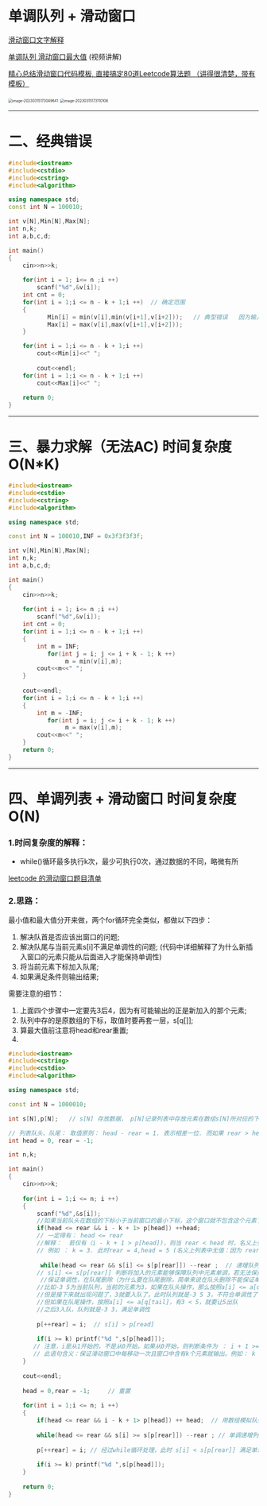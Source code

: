 # 单调队列 + 滑动窗口

[滑动窗口文字解释](https://zhuanlan.zhihu.com/p/380707273#:~:text=%E6%BB%91%E5%8A%A8%E7%AA%97%E5%8F%A3%E5%8F%AA%E8%83%BD%E7%94%A8%E4%B8%A4%E4%B8%AA%E6%8C%87%E9%92%88%E8%BF%9B%E8%A1%8C%E7%A7%BB%E5%8A%A8%EF%BC%8C%E8%80%8C%E6%B2%A1%E6%9C%89%E4%B8%89%E6%8C%87%E9%92%88%E4%BD%86%E5%8F%88%E4%BF%9D%E6%8C%81%E6%97%B6%E9%97%B4%E5%A4%8D%E6%9D%82%E5%BA%A6%E4%B8%8D%E5%8F%98%E7%9A%84%E7%AA%97%E5%8F%A3%E6%BB%91%E5%8A%A8%E7%AE%97%E6%B3%95%E5%AD%98%E5%9C%A8%E3%80%82%20%E6%89%80%E4%BB%A5%E5%AF%B9%E4%BA%8E%20N%20%E6%95%B0%E4%B9%8B%E5%92%8C%EF%BC%8C%E9%80%9A%E8%BF%87%E6%8E%92%E5%BA%8F%E4%BB%98%E5%87%BA%E4%BA%86%20O%20%28nlogn%29%20%E6%97%B6%E9%97%B4%E5%A4%8D%E6%9D%82%E5%BA%A6%E4%B9%8B%E5%90%8E%EF%BC%8C%E5%8F%AF%E4%BB%A5%E7%94%A8%E6%BB%91%E5%8A%A8%E7%AA%97%E5%8F%A3%EF%BC%8C%E5%B0%86%202,%E5%A4%A7%EF%BC%8C%E6%89%80%E4%BB%A5%E6%80%BB%E6%98%AF%E5%BF%BD%E7%95%A5%E5%BF%AB%E6%8E%92%E7%9A%84%E6%97%B6%E9%97%B4%E5%A4%8D%E6%9D%82%E5%BA%A6%EF%BC%8C%E6%89%80%E4%BB%A5%E4%B8%89%E6%95%B0%E4%B9%8B%E5%92%8C%E6%97%B6%E9%97%B4%E5%A4%8D%E6%9D%82%E5%BA%A6%E6%98%AF%20O%20%28n%C2%B2%29%EF%BC%8C%E5%9B%9B%E6%95%B0%E4%B9%8B%E5%92%8C%E6%97%B6%E9%97%B4%E5%A4%8D%E6%9D%82%E5%BA%A6%E4%B8%BA%20O%20%28n%C2%B3%29%EF%BC%8C%E4%BE%9D%E6%AD%A4%E7%B1%BB%E6%8E%A8%E3%80%82%20%E5%8F%AF%E4%BB%A5%E7%9C%8B%E5%88%B0%EF%BC%8C%E6%88%91%E4%BB%AC%E4%BB%8E%E6%9C%80%E7%AE%80%E5%8D%95%E7%9A%84%E4%B8%A4%E6%95%B0%E4%B9%8B%E5%92%8C%EF%BC%8C%E5%88%B0%E4%B8%89%E6%95%B0%E4%B9%8B%E5%92%8C%E3%80%81%E5%9B%9B%E6%95%B0%E4%B9%8B%E5%92%8C%EF%BC%8C%E8%B7%A8%E5%85%A5%E4%BA%86%E6%BB%91%E5%8A%A8%E7%AA%97%E5%8F%A3%E7%9A%84%E9%97%A8%E6%A7%9B%EF%BC%8C%20%E6%9C%AC%E8%B4%A8%E4%B8%8A%E6%98%AF%E5%88%A9%E7%94%A8%E6%8E%92%E5%BA%8F%E5%90%8E%E6%95%B0%E7%BB%84%E6%9C%89%E5%BA%8F%E7%9A%84%E7%89%B9%E6%80%A7%EF%BC%8C%E8%AE%A9%E6%88%91%E4%BB%AC%E5%9C%A8%E4%B8%8D%E7%94%A8%E9%81%8D%E5%8E%86%E6%95%B0%E7%BB%84%E7%9A%84%E5%89%8D%E6%8F%90%E4%B8%8B%EF%BC%8C%E5%8F%AF%E4%BB%A5%E5%AF%B9%E7%AA%97%E5%8F%A3%E8%BF%9B%E8%A1%8C%E6%BB%91%E5%8A%A8%20%EF%BC%8C%E8%BF%99%E6%98%AF%E6%BB%91%E5%8A%A8%E7%AA%97%E5%8F%A3%E7%AE%97%E6%B3%95%E7%9A%84%E6%A0%B8%E5%BF%83%E6%80%9D%E6%83%B3%E3%80%82)

[单调队列 滑动窗口最大值](https://www.bilibili.com/video/BV1H5411j7o6/?spm_id_from=333.337.search-card.all.click&vd_source=235a1e7b912d1c10826a324e11418122)  (视频讲解)

[精心总结滑动窗口代码模板, 直接搞定80道Leetcode算法题 （讲得很清楚，带有模板）](https://www.bilibili.com/video/BV1V44y1s7zJ/?spm_id_from=333.788.recommend_more_video.2&vd_source=235a1e7b912d1c10826a324e11418122)

<img src="C:\Users\Hongwei Tang\AppData\Roaming\Typora\typora-user-images\image-20230315173049641.png" alt="image-20230315173049641" style="zoom:50%;" />

<img src="C:\Users\Hongwei Tang\AppData\Roaming\Typora\typora-user-images\image-20230315173110106.png" alt="image-20230315173110106" style="zoom:50%;" />

********************************

# 二、经典错误

```C++
#include<iostream>
#include<cstdio>
#include<cstring>
#include<algorithm>

using namespace std;
const int N = 100010;

int v[N],Min[N],Max[N];
int n,k;
int a,b,c,d;

int main()
{
    cin>>n>>k;
    
    for(int i = 1; i<= n ;i ++)
        scanf("%d",&v[i]);
    int cnt = 0;
    for(int i = 1;i <= n - k + 1;i ++)  // 确定范围
    {     
           Min[i] = min(v[i],min(v[i+1],v[i+2]));   // 典型错误   因为输入的k是变量，并不仅限于样例给的3！！！！
           Max[i] = max(v[i],max(v[i+1],v[i+2]));
    }     

    for(int i = 1;i <= n - k + 1;i ++)
        cout<<Min[i]<<" ";
        
        cout<<endl;
    for(int i = 1;i <= n - k + 1;i ++)
        cout<<Max[i]<<" ";
    
    return 0;
}
```

******************

# 三、暴力求解（无法AC)      时间复杂度 O(N*K)

```C++
#include<iostream>
#include<cstdio>
#include<cstring>
#include<algorithm>

using namespace std;

const int N = 100010,INF = 0x3f3f3f3f;

int v[N],Min[N],Max[N];
int n,k;
int a,b,c,d;

int main()
{
    cin>>n>>k;
    
    for(int i = 1; i<= n ;i ++)
        scanf("%d",&v[i]);
    int cnt = 0;
    for(int i = 1;i <= n - k + 1;i ++)
    {     
        int m = INF;
           for(int j = i; j <= i + k - 1; k ++)
                m = min(v[i],m);
        cout<<m<<" ";
    }    
    
    cout<<endl;
    for(int i = 1;i <= n - k + 1;i ++)
    {     
        int m = -INF;
           for(int j = i; j <= i + k - 1; k ++)
                m = max(v[i],m);
        cout<<m<<" ";
    }      
    return 0;
}
```

********************

# 四、单调列表 + 滑动窗口    时间复杂度 O(N)

### 1.时间复杂度的解释：

- while()循环最多执行k次，最少可执行0次，通过数据的不同，略微有所

[leetcode 的滑动窗口题目清单](https://leetcode.cn/search/?q=%E6%BB%91%E5%8A%A8%E7%AA%97%E5%8F%A3)

### 2.思路：

最小值和最大值分开来做，两个for循环完全类似，都做以下四步：

1. 解决队首是否应该出窗口的问题;
2. 解决队尾与当前元素s[i]不满足单调性的问题; (代码中详细解释了为什么新插入窗口的元素只能从后面进入才能保持单调性)
3. 将当前元素下标加入队尾;
4. 如果满足条件则输出结果;

需要注意的细节：

1. 上面四个步骤中一定要先3后4，因为有可能输出的正是新加入的那个元素;
2. 队列中存的是原数组的下标，取值时要再套一层，s[q[]];
3. 算最大值前注意将head和rear重置;
4. 

```C++
#include<iostream>
#include<cstring>
#include<cstdio>
#include<algorithm>

using namespace std;

const int N = 1000010;

int s[N],p[N];   // s[N] 存放数据， p[N]记录列表中存放元素在数组s[N]所对应的下标，因为此容易判断

// 列表队头、队尾： 取值原则： head - rear = 1. 表示相差一位. 而如果 rear > head ,则表示列表中存有元素。 rear == head 表示列表中有且仅有一个元素
int head = 0, rear = -1;

int n,k;

int main()
{
    cin>>n>>k;
    
    for(int i = 1;i <= n; i ++)
    {
        scanf("%d",&s[i]);
        //如果当前队头在数组的下标小于当前窗口的最小下标，这个窗口就不包含这个元素了那么无论如何都要剔除队头这个元素
        if(head <= rear && i - k + 1> p[head]) ++head;  
        // 一定得有： head <= rear  
        //解释：  若仅有（i - k + 1 > p[head])，则当 rear < head 时，名义上列表中没有值，但是p[head]还存有值，只是没有被替换。但仍可满足此条件
        // 例如 ： k = 3. 此时rear = 4,head = 5 (名义上列表中无值：因为 rear < head) p[head] = 1, i = 4; 可知：4 - 3 + 1 > 1,满足条件，但此时列表中“无”元素，结论与条件明显矛盾，故必须保证列表中有值。
        
         while(head <= rear && s[i] <= s[p[rear]]) --rear ;  // 递增队列
        // s[i] <= s[p[rear]] 判断将加入的元素能够保障队列中元素单调，若无法保持单调，则将队尾元素“弹出”。直到新加入的元素能够保障队列中元素单调
         //保证单调性，在队尾删除（为什么要在队尾删除，简单来说在队头删除不能保证单调）
        //比如-3 5为当前队列，当前的元素为3，如果在队头操作，那么按照a[i] <= a[q[front]，有3 > -3，因此不做删除操作
        //但是接下来就出现问题了，3就要入队了。此时队列就是-3 5 3，不符合单调性了！
        //但如果在队尾操作，按照a[i] <= a[q[tail]，有3 < 5，就要让5出队
        //之后3入队，队列就是-3 3，满足单调性
        
        p[++rear] = i;  // s[i] > p[read]
        
        if(i >= k) printf("%d ",s[p[head]]); 
       // 注意，i是从1开始的，不是从0开始，如果从0开始，则判断条件为 ： i + 1 >= k; 因为s[0] 下标为0，但也是一个元素 
       // 此语句含义：保证滑动窗口中每移动一次且窗口中含有k个元素就输出。例如： k = 3时，当 i = 1,2 均不会输出 i >= 3时，窗口移动一次就会输出一次
    }
    
    cout<<endl;
    
    head = 0,rear = -1;     // 重置  
    
    for(int i = 1;i <= n; i ++)
    {
        if(head <= rear && i - k + 1> p[head]) ++ head;  // 用数组模拟队列
        
        while(head <= rear && s[i] >= s[p[rear]]) --rear ; // 单调递增列表
        
        p[++rear] = i; // 经过while循环处理，此时 s[i] < s[p[rear]] 满足单调递减
        
        if(i >= k) printf("%d ",s[p[head]]);
    }
    
    return 0;
}
```




